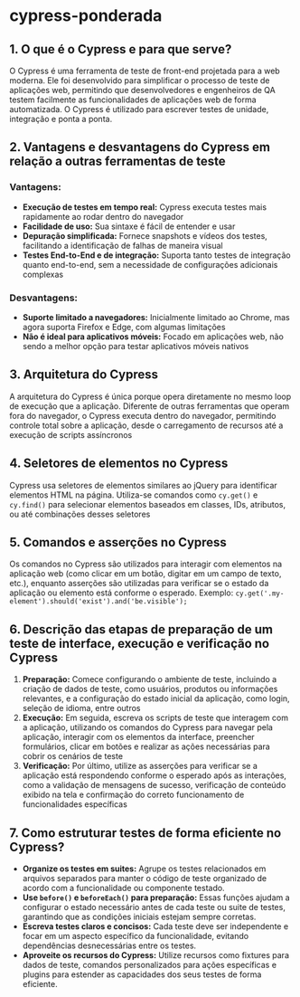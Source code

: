 # cypress-ponderada

## 1. O que é o Cypress e para que serve?

O Cypress é uma ferramenta de teste de front-end projetada para a web moderna. Ele foi desenvolvido para simplificar o processo de teste de aplicações web, permitindo que desenvolvedores e engenheiros de QA testem facilmente as funcionalidades de aplicações web de forma automatizada. O Cypress é utilizado para escrever testes de unidade, integração e ponta a ponta.

## 2. Vantagens e desvantagens do Cypress em relação a outras ferramentas de teste

### Vantagens:

- **Execução de testes em tempo real:** Cypress executa testes mais rapidamente ao rodar dentro do navegador
- **Facilidade de uso:** Sua sintaxe é fácil de entender e usar
- **Depuração simplificada:** Fornece snapshots e vídeos dos testes, facilitando a identificação de falhas de maneira visual
- **Testes End-to-End e de integração:** Suporta tanto testes de integração quanto end-to-end, sem a necessidade de configurações adicionais complexas

### Desvantagens:

- **Suporte limitado a navegadores:** Inicialmente limitado ao Chrome, mas agora suporta Firefox e Edge, com algumas limitações
- **Não é ideal para aplicativos móveis:** Focado em aplicações web, não sendo a melhor opção para testar aplicativos móveis nativos

## 3. Arquitetura do Cypress

A arquitetura do Cypress é única porque opera diretamente no mesmo loop de execução que a aplicação. Diferente de outras ferramentas que operam fora do navegador, o Cypress executa dentro do navegador, permitindo controle total sobre a aplicação, desde o carregamento de recursos até a execução de scripts assíncronos

## 4. Seletores de elementos no Cypress

Cypress usa seletores de elementos similares ao jQuery para identificar elementos HTML na página. Utiliza-se comandos como `cy.get()` e `cy.find()` para selecionar elementos baseados em classes, IDs, atributos, ou até combinações desses seletores

## 5. Comandos e asserções no Cypress

Os comandos no Cypress são utilizados para interagir com elementos na aplicação web (como clicar em um botão, digitar em um campo de texto, etc.), enquanto asserções são utilizadas para verificar se o estado da aplicação ou elemento está conforme o esperado. Exemplo: `cy.get('.my-element').should('exist').and('be.visible');`

## 6. Descrição das etapas de preparação de um teste de interface, execução e verificação no Cypress

1. **Preparação:** Comece configurando o ambiente de teste, incluindo a criação de dados de teste, como usuários, produtos ou informações relevantes, e a configuração do estado inicial da aplicação, como login, seleção de idioma, entre outros
2. **Execução:** Em seguida, escreva os scripts de teste que interagem com a aplicação, utilizando os comandos do Cypress para navegar pela aplicação, interagir com os elementos da interface, preencher formulários, clicar em botões e realizar as ações necessárias para cobrir os cenários de teste
3. **Verificação:** Por último, utilize as asserções para verificar se a aplicação está respondendo conforme o esperado após as interações, como a validação de mensagens de sucesso, verificação de conteúdo exibido na tela e confirmação do correto funcionamento de funcionalidades específicas

## 7. Como estruturar testes de forma eficiente no Cypress?

- **Organize os testes em suites:** Agrupe os testes relacionados em arquivos separados para manter o código de teste organizado de acordo com a funcionalidade ou componente testado.
- **Use `before()` e `beforeEach()` para preparação:** Essas funções ajudam a configurar o estado necessário antes de cada teste ou suite de testes, garantindo que as condições iniciais estejam sempre corretas.
- **Escreva testes claros e concisos:** Cada teste deve ser independente e focar em um aspecto específico da funcionalidade, evitando dependências desnecessárias entre os testes.
- **Aproveite os recursos do Cypress:** Utilize recursos como fixtures para dados de teste, comandos personalizados para ações específicas e plugins para estender as capacidades dos seus testes de forma eficiente.
